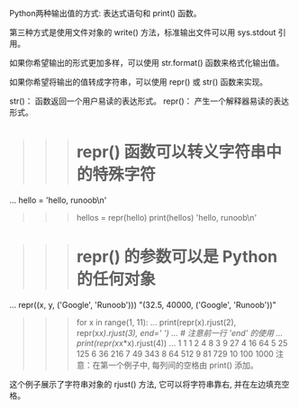 Python两种输出值的方式: 表达式语句和 print() 函数。

第三种方式是使用文件对象的 write() 方法，标准输出文件可以用 sys.stdout 引用。

如果你希望输出的形式更加多样，可以使用 str.format() 函数来格式化输出值。

如果你希望将输出的值转成字符串，可以使用 repr() 或 str() 函数来实现。

str()： 函数返回一个用户易读的表达形式。
repr()： 产生一个解释器易读的表达形式。

>>> #  repr() 函数可以转义字符串中的特殊字符
... hello = 'hello, runoob\n'
>>> hellos = repr(hello)
>>> print(hellos)
'hello, runoob\n'

>>> # repr() 的参数可以是 Python 的任何对象
... repr((x, y, ('Google', 'Runoob')))
"(32.5, 40000, ('Google', 'Runoob'))"

>>> for x in range(1, 11):
...     print(repr(x).rjust(2), repr(x*x).rjust(3), end=' ')
...     # 注意前一行 'end' 的使用
...     print(repr(x*x*x).rjust(4))
...
 1   1    1
 2   4    8
 3   9   27
 4  16   64
 5  25  125
 6  36  216
 7  49  343
 8  64  512
 9  81  729
10 100 1000
注意：在第一个例子中, 每列间的空格由 print() 添加。

这个例子展示了字符串对象的 rjust() 方法, 它可以将字符串靠右, 并在左边填充空格。